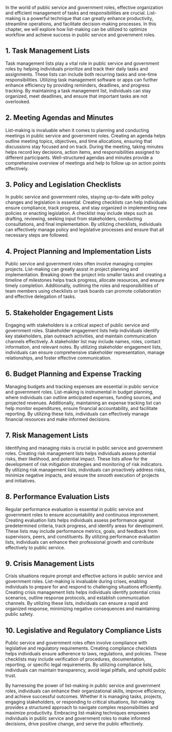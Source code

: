 
In the world of public service and government roles, effective organization and efficient management of tasks and responsibilities are crucial. List-making is a powerful technique that can greatly enhance productivity, streamline operations, and facilitate decision-making processes. In this chapter, we will explore how list-making can be utilized to optimize workflow and achieve success in public service and government roles.

**1. Task Management Lists**
----------------------------

Task management lists play a vital role in public service and government roles by helping individuals prioritize and track their daily tasks and assignments. These lists can include both recurring tasks and one-time responsibilities. Utilizing task management software or apps can further enhance efficiency by providing reminders, deadlines, and progress tracking. By maintaining a task management list, individuals can stay organized, meet deadlines, and ensure that important tasks are not overlooked.

**2. Meeting Agendas and Minutes**
----------------------------------

List-making is invaluable when it comes to planning and conducting meetings in public service and government roles. Creating an agenda helps outline meeting topics, objectives, and time allocations, ensuring that discussions stay focused and on track. During the meeting, taking minutes helps record key decisions, action items, and responsibilities assigned to different participants. Well-structured agendas and minutes provide a comprehensive overview of meetings and help to follow up on action points effectively.

**3. Policy and Legislation Checklists**
----------------------------------------

In public service and government roles, staying up-to-date with policy changes and legislation is essential. Creating checklists can help individuals ensure compliance, track progress, and stay organized in implementing new policies or enacting legislation. A checklist may include steps such as drafting, reviewing, seeking input from stakeholders, conducting consultations, and final implementation. By utilizing checklists, individuals can effectively manage policy and legislative processes and ensure that all necessary steps are followed.

**4. Project Planning and Implementation Lists**
------------------------------------------------

Public service and government roles often involve managing complex projects. List-making can greatly assist in project planning and implementation. Breaking down the project into smaller tasks and creating a timeline of milestones helps track progress, allocate resources, and ensure timely completion. Additionally, outlining the roles and responsibilities of team members using checklists or task boards can promote collaboration and effective delegation of tasks.

**5. Stakeholder Engagement Lists**
-----------------------------------

Engaging with stakeholders is a critical aspect of public service and government roles. Stakeholder engagement lists help individuals identify key stakeholders, plan outreach activities, and maintain communication channels effectively. A stakeholder list may include names, roles, contact information, and relevant notes. By utilizing stakeholder engagement lists, individuals can ensure comprehensive stakeholder representation, manage relationships, and foster effective communication.

**6. Budget Planning and Expense Tracking**
-------------------------------------------

Managing budgets and tracking expenses are essential in public service and government roles. List-making is instrumental in budget planning, where individuals can outline anticipated expenses, funding sources, and projected revenues. Additionally, maintaining an expense tracking list can help monitor expenditures, ensure financial accountability, and facilitate reporting. By utilizing these lists, individuals can effectively manage financial resources and make informed decisions.

**7. Risk Management Lists**
----------------------------

Identifying and managing risks is crucial in public service and government roles. Creating risk management lists helps individuals assess potential risks, their likelihood, and potential impact. These lists allow for the development of risk mitigation strategies and monitoring of risk indicators. By utilizing risk management lists, individuals can proactively address risks, minimize negative impacts, and ensure the smooth execution of projects and initiatives.

**8. Performance Evaluation Lists**
-----------------------------------

Regular performance evaluation is essential in public service and government roles to ensure accountability and continuous improvement. Creating evaluation lists helps individuals assess performance against predetermined criteria, track progress, and identify areas for development. These lists may include performance metrics, goals, and feedback from supervisors, peers, and constituents. By utilizing performance evaluation lists, individuals can enhance their professional growth and contribute effectively to public service.

**9. Crisis Management Lists**
------------------------------

Crisis situations require prompt and effective actions in public service and government roles. List-making is invaluable during crises, enabling individuals to prepare for and respond to challenging situations efficiently. Creating crisis management lists helps individuals identify potential crisis scenarios, outline response protocols, and establish communication channels. By utilizing these lists, individuals can ensure a rapid and organized response, minimizing negative consequences and maintaining public safety.

**10. Legislative and Regulatory Compliance Lists**
---------------------------------------------------

Public service and government roles often involve compliance with legislative and regulatory requirements. Creating compliance checklists helps individuals ensure adherence to laws, regulations, and policies. These checklists may include verification of procedures, documentation, reporting, or specific legal requirements. By utilizing compliance lists, individuals can maintain transparency, avoid legal pitfalls, and uphold public trust.

By harnessing the power of list-making in public service and government roles, individuals can enhance their organizational skills, improve efficiency, and achieve successful outcomes. Whether it is managing tasks, projects, engaging stakeholders, or responding to critical situations, list-making provides a structured approach to navigate complex responsibilities and maximize productivity. Embracing list-making techniques empowers individuals in public service and government roles to make informed decisions, drive positive change, and serve the public effectively.
